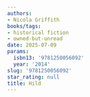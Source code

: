 ```yaml
---
authors:
- Nicola Griffith
books/tags:
- historical fiction
- owned-but-unread
date: 2025-07-09
params:
  isbn13: '9781250056092'
  year: '2014'
slug: '9781250056092'
star_rating: null
title: Hild
---
```


<!--more-->